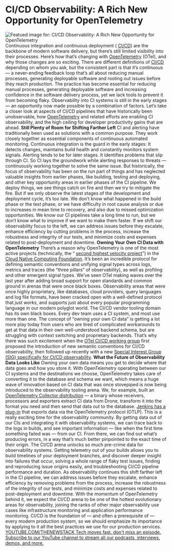 # CI/CD Observability: A Rich New Opportunity for OpenTelemetry
![Featued image for: CI/CD Observability: A Rich New Opportunity for OpenTelemetry](https://cdn.thenewstack.io/media/2024/04/203ec45b-animals-3337027_1280-1024x682.jpg)
Continuous integration and continuous deployment (
[CI/CD](https://thenewstack.io/ci-cd/)) are the backbone of modern software delivery, but there’s still limited visibility into their processes. Here’s how that’s changing with [OpenTelemetry](https://thenewstack.io/why-the-latest-advances-in-opentelemetry-are-significant/) (OTel), and why those changes are so exciting.
There are different definitions of
[CI/CD](https://thenewstack.io/a-primer-continuous-integration-and-continuous-delivery-ci-cd/) depending on whom you ask, but the consistent part is that it’s continuous — a never-ending feedback loop that’s all about reducing manual processes, generating deployable software and rooting out issues before they reach production.
The practice has become essential for reducing manual processes, generating deployable software and increasing confidence in the software delivery process, yet we lack tools to prevent it from becoming flaky.
Observability into CI systems is still in the early stages — an opportunity now made possible by a combination of factors. Let’s take a closer look at aspects of CI/CD pipelines that have historically been unobservable, how
[OpenTelemetry](https://opentelemetry.io/) and related efforts are enabling CI observability, and the high ceiling for developer productivity gains that are ahead.
**Still Plenty of Room for Shifting Farther Left**
CI and alerting have traditionally been used as solutions with a common purpose. They work closely together as essential components of continuous automated monitoring. Continuous integration is the guard in the early stages: It detects changes, maintains build health and constantly monitors system signals. Alerting tends to be for later stages. It identifies problems that slip through CI. So CI lays the groundwork while alerting responses to threats — continuously working together to solve the same issue.
But historically, the focus of observability has been on the
*run* part of things and has neglected valuable insights from earlier phases, like building, testing and deploying, and other key opportunity areas in earlier phases of the CI pipeline.
We deploy things, we see things catch on fire and then we try to mitigate the fire.
But if we only observe the latest stages of the development and deployment cycle, it’s too late. We don’t know what happened in the build phase or the test phase, or we have difficulty in root cause analysis or due to increases in mean time to recovery, and also due to missed optimization opportunities. We know our CI pipelines take a long time to run, but we don’t know what to improve if we want to make them faster.
If we shift our observability focus to the left, we can address issues before they escalate, enhance efficiency by cutting problems in the process, increase the robustness and integrity of our tests, and minimize costs and expenses related to post-deployment and downtime.
**Owning Your Own CI Data with OpenTelemetry**
There’s a reason why OpenTelemetry is one of the most active projects (technically, the “
[second highest velocity project](https://www.cncf.io/blog/2023/10/27/october-2023-where-we-are-with-velocity-of-cncf-lf-and-top-30-open-source-projects/)”) in the [Cloud Native Computing Foundation](https://cncf.io/?utm_content=inline+mention). It’s been an incredible protocol for defining semantic conventions and unifying signal types across logs, metrics and traces (the “three pillars” of observability), as well as profiling and other emergent signal types.
We’ve seen OTel making waves over the last year after adding broad support for open standards and common ground in arenas that were once black boxes. Observability areas that were once highly proprietary, like databases, cloud providers, query languages and log file formats, have been cracked open with a well-defined protocol that
*just works*, and supports just about every popular programming language in our modern polyglot world.
The CI/CD vendor tooling domain has its own black boxes. Every dev team uses a CI system, and most use more than one. The concept of “owning your own CI data” is getting a lot more play today from users who are tired of complicated workarounds to get at that data in their own well-understood backend schema, but are struggling with context switching and proprietary backends.
That’s why there was such excitement when the
[OTel CI/CD working group](https://github.com/open-telemetry/oteps/pull/223) first proposed the introduction of new semantic conventions for CI/CD observability, then followed up recently with a new [Special Interest Group (SIG) specifically for CI/CD observability](https://github.com/open-telemetry/community/pull/1822%23issuecomment-1898876452).
**What the Future of Observability Data Looks Like**
Owning your own data means you get to decide where that data goes and how you store it. With OpenTelemetry operating between our CI systems and the destinations we choose, OpenTelemetry takes care of converting it to the database and schema we want, which means a huge wave of innovation based on CI data that was once stovepiped is now being introduced to the observability tooling arena.
We, for example, built an
[OpenTelemetry Collector distribution](https://github.com/grafana/grafana-ci-otel-collector) — a binary whose receivers, processors and exporters extract CI data from Drone, transform it into the format you need and then send that data out to the database. [Jenkins has a plug-in](https://plugins.jenkins.io/opentelemetry/) that exports data via the OpenTelemetry protocol (OTLP).
This is a really exciting time for the observability community. By getting data out of our CIs and integrating it with observability systems, we can trace back to the logs in builds, and see important information — like when the first time something failed was — from our CI. From there, we can find out what’s producing errors, in a way that’s much better pinpointed to the exact time of their origin.
The CI/CD arena unlocks so much pre-crime data for observability systems. Getting telemetry out of your builds allows you to build timelines of your deployment branches, and discover deeper insight into failures that occur, solving a whole range of flaky test issues, finding and reproducing issue origins easily, and troubleshooting CI/CD pipeline performance and duration.
As observability continues this shift farther left in the CI pipeline, we can address issues before they escalate, enhance efficiency by removing problems from the process, increase the robustness of the integrity of our tests, and minimize costs and expenses related to post-deployment and downtime.
With the momentum of OpenTelemetry behind it, we expect the CI/CD arena to be one of the hottest evolutionary areas for observability, joining the ranks of other major observability use cases like infrastructure monitoring and application performance monitoring.
CI/CD is the foundation of — and often a prerequisite of — every modern production system, so we should emphasize its importance by applying to it all the best practices we use for our production services.
[
YOUTUBE.COM/THENEWSTACK
Tech moves fast, don't miss an episode. Subscribe to our YouTube
channel to stream all our podcasts, interviews, demos, and more.
](https://youtube.com/thenewstack?sub_confirmation=1)
